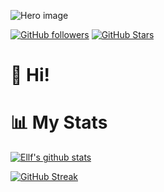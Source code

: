 
![Hero image](https://www.facebook.com/purplehippowebstudio/photos/a.1711938865731880/1801335756792190/)

[![GitHub followers](https://img.shields.io/github/followers/ellf?logo=GitHub&style=for-the-badge)](https://github.com/ellf)
[![GitHub Stars](https://img.shields.io/github/stars/ellf?logo=github&style=for-the-badge)](https://github.com/ellf)

# 👋 Hi!



# 📊 My Stats

[![Ellf's github stats](https://github-readme-stats.vercel.app/api?username=ellf&show_icons=true&count_private=true&theme=radical&hide=stars)](https://github.com/ellf)

[![GitHub Streak](https://github-readme-streak-stats.herokuapp.com/?user=ellf&theme=dark&count_private=true&theme=radical)](https://github.com/ellf)
